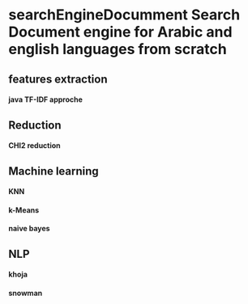 # searchEngineDocumment Search Document engine for Arabic and english languages from scratch


## features extraction
  #### java TF-IDF approche 

##  Reduction 
  #### CHI2 reduction
  
## Machine learning 
  #### KNN
  #### k-Means
  #### naive bayes 
 
## NLP
  #### khoja 
  #### snowman
